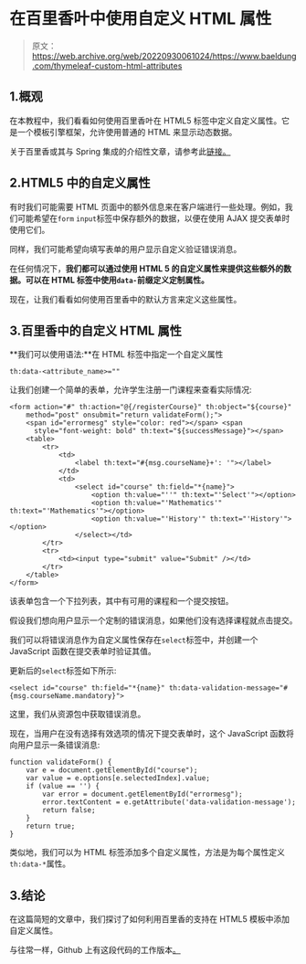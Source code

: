 # 在百里香叶中使用自定义 HTML 属性

> 原文：<https://web.archive.org/web/20220930061024/https://www.baeldung.com/thymeleaf-custom-html-attributes>

## 1.概观

在本教程中，我们看看如何使用百里香叶在 HTML5 标签中定义自定义属性。它是一个模板引擎框架，允许使用普通的 HTML 来显示动态数据。

关于百里香或其与 Spring 集成的介绍性文章，请参考此[链接。](/web/20220728105348/https://www.baeldung.com/thymeleaf-in-spring-mvc)

## 2.HTML5 中的自定义属性

有时我们可能需要 HTML 页面中的额外信息来在客户端进行一些处理。例如，我们可能希望在`form` `input`标签中保存额外的数据，以便在使用 AJAX 提交表单时使用它们。

同样，我们可能希望向填写表单的用户显示自定义验证错误消息。

在任何情况下，**我们都可以通过使用 HTML 5 的自定义属性来提供这些额外的数据。可以在 HTML 标签中使用`data-`前缀定义定制属性。**

现在，让我们看看如何使用百里香中的默认方言来定义这些属性。

## 3.百里香中的自定义 HTML 属性

**我们可以使用语法:**在 HTML 标签中指定一个自定义属性

```
th:data-<attribute_name>=""
```

让我们创建一个简单的表单，允许学生注册一门课程来查看实际情况:

```
<form action="#" th:action="@{/registerCourse}" th:object="${course}"
    method="post" onsubmit="return validateForm();">
    <span id="errormesg" style="color: red"></span> <span
      style="font-weight: bold" th:text="${successMessage}"></span>
    <table>
        <tr>
            <td>
                <label th:text="#{msg.courseName}+': '"></label>
            </td>
            <td>
                <select id="course" th:field="*{name}">
                    <option th:value="''" th:text="'Select'"></option>
                    <option th:value="'Mathematics'" th:text="'Mathematics'"></option>
                    <option th:value="'History'" th:text="'History'"></option>
                </select></td>
        </tr>
        <tr>
            <td><input type="submit" value="Submit" /></td>
        </tr>
    </table>
</form>
```

该表单包含一个下拉列表，其中有可用的课程和一个提交按钮。

假设我们想向用户显示一个定制的错误消息，如果他们没有选择课程就点击提交。

我们可以将错误消息作为自定义属性保存在`select`标签中，并创建一个 JavaScript 函数在提交表单时验证其值。

更新后的`select`标签如下所示:

```
<select id="course" th:field="*{name}" th:data-validation-message="#{msg.courseName.mandatory}">
```

这里，我们从资源包中获取错误消息。

现在，当用户在没有选择有效选项的情况下提交表单时，这个 JavaScript 函数将向用户显示一条错误消息:

```
function validateForm() {
    var e = document.getElementById("course");
    var value = e.options[e.selectedIndex].value;
    if (value == '') {
        var error = document.getElementById("errormesg");
        error.textContent = e.getAttribute('data-validation-message');
        return false;
    }
    return true;
}
```

类似地，我们可以为 HTML 标签添加多个自定义属性，方法是为每个属性定义`th:data-*`属性。

## 3.结论

在这篇简短的文章中，我们探讨了如何利用百里香的支持在 HTML5 模板中添加自定义属性。

与往常一样，Github 上有这段代码的工作版本[。](https://web.archive.org/web/20220728105348/https://github.com/eugenp/tutorials/tree/master/spring-web-modules/spring-thymeleaf-2)